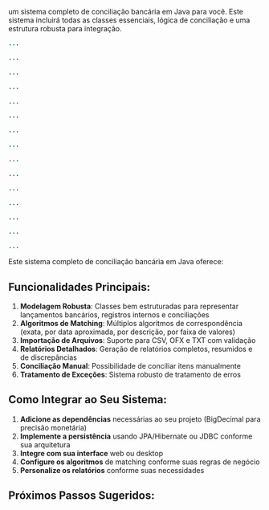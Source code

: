  um sistema completo de conciliação bancária em Java para você. Este sistema incluirá todas as classes essenciais, lógica de conciliação e uma estrutura robusta para integração.

```java project="Conciliação Bancária" file="src/main/java/com/sistema/conciliacao/model/LancamentoBancario.java"
...
```

```java project="Conciliação Bancária" file="src/main/java/com/sistema/conciliacao/model/RegistroInterno.java"
...
```

```java project="Conciliação Bancária" file="src/main/java/com/sistema/conciliacao/model/Conciliacao.java"
...
```

```java project="Conciliação Bancária" file="src/main/java/com/sistema/conciliacao/model/TipoTransacao.java"
...
```

```java project="Conciliação Bancária" file="src/main/java/com/sistema/conciliacao/model/TipoMovimento.java"
...
```

```java project="Conciliação Bancária" file="src/main/java/com/sistema/conciliacao/model/StatusConciliacao.java"
...
```

```java project="Conciliação Bancária" file="src/main/java/com/sistema/conciliacao/model/ItemConciliado.java"
...
```

```java project="Conciliação Bancária" file="src/main/java/com/sistema/conciliacao/model/TipoCorrespondencia.java"
...
```

```java project="Conciliação Bancária" file="src/main/java/com/sistema/conciliacao/model/AjusteConciliacao.java"
...
```

```java project="Conciliação Bancária" file="src/main/java/com/sistema/conciliacao/service/ConciliacaoService.java"
...
```

```java project="Conciliação Bancária" file="src/main/java/com/sistema/conciliacao/service/ImportacaoExtratoService.java"
...
```

```java project="Conciliação Bancária" file="src/main/java/com/sistema/conciliacao/service/RelatorioService.java"
...
```

```java project="Conciliação Bancária" file="src/main/java/com/sistema/conciliacao/util/ConciliacaoUtil.java"
...
```

```java project="Conciliação Bancária" file="src/main/java/com/sistema/conciliacao/exception/ConciliacaoException.java"
...
```

```java project="Conciliação Bancária" file="src/main/java/com/sistema/conciliacao/ConciliacaoMain.java"
...
```

Este sistema completo de conciliação bancária em Java oferece:

## **Funcionalidades Principais:**

1. **Modelagem Robusta**: Classes bem estruturadas para representar lançamentos bancários, registros internos e conciliações
2. **Algoritmos de Matching**: Múltiplos algoritmos de correspondência (exata, por data aproximada, por descrição, por faixa de valores)
3. **Importação de Arquivos**: Suporte para CSV, OFX e TXT com validação
4. **Relatórios Detalhados**: Geração de relatórios completos, resumidos e de discrepâncias
5. **Conciliação Manual**: Possibilidade de conciliar itens manualmente
6. **Tratamento de Exceções**: Sistema robusto de tratamento de erros


## **Como Integrar ao Seu Sistema:**

1. **Adicione as dependências** necessárias ao seu projeto (BigDecimal para precisão monetária)
2. **Implemente a persistência** usando JPA/Hibernate ou JDBC conforme sua arquitetura
3. **Integre com sua interface** web ou desktop
4. **Configure os algoritmos** de matching conforme suas regras de negócio
5. **Personalize os relatórios** conforme suas necessidades


## **Próximos Passos Sugeridos:**
